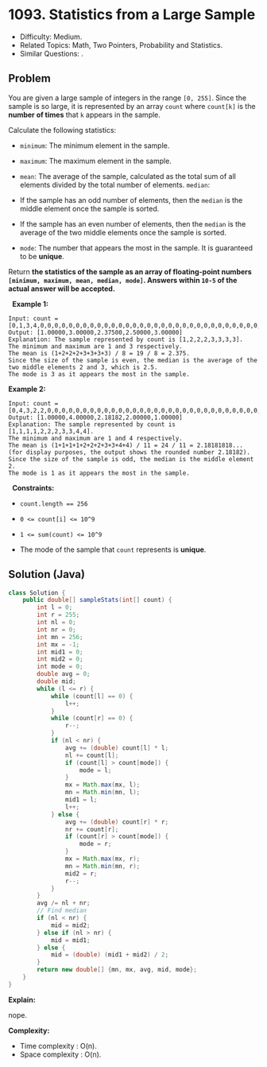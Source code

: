 # 1093. Statistics from a Large Sample

- Difficulty: Medium.
- Related Topics: Math, Two Pointers, Probability and Statistics.
- Similar Questions: .

## Problem

You are given a large sample of integers in the range ```[0, 255]```. Since the sample is so large, it is represented by an array ```count``` where ```count[k]``` is the **number of times** that ```k``` appears in the sample.

Calculate the following statistics:


	
- ```minimum```: The minimum element in the sample.
	
- ```maximum```: The maximum element in the sample.
	
- ```mean```: The average of the sample, calculated as the total sum of all elements divided by the total number of elements.
	```median```:
	
		
- If the sample has an odd number of elements, then the ```median``` is the middle element once the sample is sorted.
		
- If the sample has an even number of elements, then the ```median``` is the average of the two middle elements once the sample is sorted.
	
	
	
- ```mode```: The number that appears the most in the sample. It is guaranteed to be **unique**.


Return **the statistics of the sample as an array of floating-point numbers **```[minimum, maximum, mean, median, mode]```**. Answers within **```10-5```** of the actual answer will be accepted.**

 
**Example 1:**

```
Input: count = [0,1,3,4,0,0,0,0,0,0,0,0,0,0,0,0,0,0,0,0,0,0,0,0,0,0,0,0,0,0,0,0,0,0,0,0,0,0,0,0,0,0,0,0,0,0,0,0,0,0,0,0,0,0,0,0,0,0,0,0,0,0,0,0,0,0,0,0,0,0,0,0,0,0,0,0,0,0,0,0,0,0,0,0,0,0,0,0,0,0,0,0,0,0,0,0,0,0,0,0,0,0,0,0,0,0,0,0,0,0,0,0,0,0,0,0,0,0,0,0,0,0,0,0,0,0,0,0,0,0,0,0,0,0,0,0,0,0,0,0,0,0,0,0,0,0,0,0,0,0,0,0,0,0,0,0,0,0,0,0,0,0,0,0,0,0,0,0,0,0,0,0,0,0,0,0,0,0,0,0,0,0,0,0,0,0,0,0,0,0,0,0,0,0,0,0,0,0,0,0,0,0,0,0,0,0,0,0,0,0,0,0,0,0,0,0,0,0,0,0,0,0,0,0,0,0,0,0,0,0,0,0,0,0,0,0,0,0,0,0,0,0,0,0,0,0,0,0,0,0,0,0,0,0,0,0]
Output: [1.00000,3.00000,2.37500,2.50000,3.00000]
Explanation: The sample represented by count is [1,2,2,2,3,3,3,3].
The minimum and maximum are 1 and 3 respectively.
The mean is (1+2+2+2+3+3+3+3) / 8 = 19 / 8 = 2.375.
Since the size of the sample is even, the median is the average of the two middle elements 2 and 3, which is 2.5.
The mode is 3 as it appears the most in the sample.
```

**Example 2:**

```
Input: count = [0,4,3,2,2,0,0,0,0,0,0,0,0,0,0,0,0,0,0,0,0,0,0,0,0,0,0,0,0,0,0,0,0,0,0,0,0,0,0,0,0,0,0,0,0,0,0,0,0,0,0,0,0,0,0,0,0,0,0,0,0,0,0,0,0,0,0,0,0,0,0,0,0,0,0,0,0,0,0,0,0,0,0,0,0,0,0,0,0,0,0,0,0,0,0,0,0,0,0,0,0,0,0,0,0,0,0,0,0,0,0,0,0,0,0,0,0,0,0,0,0,0,0,0,0,0,0,0,0,0,0,0,0,0,0,0,0,0,0,0,0,0,0,0,0,0,0,0,0,0,0,0,0,0,0,0,0,0,0,0,0,0,0,0,0,0,0,0,0,0,0,0,0,0,0,0,0,0,0,0,0,0,0,0,0,0,0,0,0,0,0,0,0,0,0,0,0,0,0,0,0,0,0,0,0,0,0,0,0,0,0,0,0,0,0,0,0,0,0,0,0,0,0,0,0,0,0,0,0,0,0,0,0,0,0,0,0,0,0,0,0,0,0,0,0,0,0,0,0,0,0,0,0,0,0,0]
Output: [1.00000,4.00000,2.18182,2.00000,1.00000]
Explanation: The sample represented by count is [1,1,1,1,2,2,2,3,3,4,4].
The minimum and maximum are 1 and 4 respectively.
The mean is (1+1+1+1+2+2+2+3+3+4+4) / 11 = 24 / 11 = 2.18181818... (for display purposes, the output shows the rounded number 2.18182).
Since the size of the sample is odd, the median is the middle element 2.
The mode is 1 as it appears the most in the sample.
```

 
**Constraints:**


	
- ```count.length == 256```
	
- ```0 <= count[i] <= 10^9```
	
- ```1 <= sum(count) <= 10^9```
	
- The mode of the sample that ```count``` represents is **unique**.



## Solution (Java)

```java
class Solution {
    public double[] sampleStats(int[] count) {
        int l = 0;
        int r = 255;
        int nl = 0;
        int nr = 0;
        int mn = 256;
        int mx = -1;
        int mid1 = 0;
        int mid2 = 0;
        int mode = 0;
        double avg = 0;
        double mid;
        while (l <= r) {
            while (count[l] == 0) {
                l++;
            }
            while (count[r] == 0) {
                r--;
            }
            if (nl < nr) {
                avg += (double) count[l] * l;
                nl += count[l];
                if (count[l] > count[mode]) {
                    mode = l;
                }
                mx = Math.max(mx, l);
                mn = Math.min(mn, l);
                mid1 = l;
                l++;
            } else {
                avg += (double) count[r] * r;
                nr += count[r];
                if (count[r] > count[mode]) {
                    mode = r;
                }
                mx = Math.max(mx, r);
                mn = Math.min(mn, r);
                mid2 = r;
                r--;
            }
        }
        avg /= nl + nr;
        // Find median
        if (nl < nr) {
            mid = mid2;
        } else if (nl > nr) {
            mid = mid1;
        } else {
            mid = (double) (mid1 + mid2) / 2;
        }
        return new double[] {mn, mx, avg, mid, mode};
    }
}
```

**Explain:**

nope.

**Complexity:**

* Time complexity : O(n).
* Space complexity : O(n).
